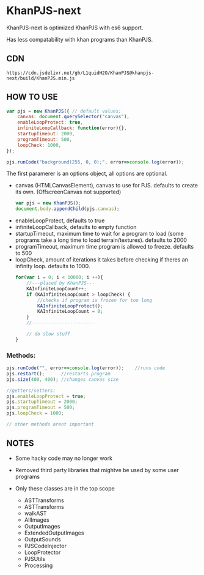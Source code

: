 # KhanPJS-next
KhanPJS-next is optimized KhanPJS with es6 support.

Has less compatability with khan programs than KhanPJS.

## CDN
    https://cdn.jsdelivr.net/gh/L1quidH2O/KhanPJS@khanpjs-next/build/KhanPJS.min.js

## HOW TO USE
```js
var pjs = new KhanPJS({ // default values:
    canvas: document.querySelector("canvas"),
    enableLoopProtect: true,
    infiniteLoopCallback: function(error){},
    startupTimeout: 2000,
    programTimeout: 500,
    loopCheck: 1000,
});

pjs.runCode("background(255, 0, 0);", error=>console.log(error));
```

The first paramerer is an options object, all options are optional.

* canvas (HTMLCanvasElement), canvas to use for PJS. defaults to create its own. (OffscreenCanvas not supported)
    ```js
    var pjs = new KhanPJS();
    document.body.appendChild(pjs.canvas);
    ```
* enableLoopProtect, defaults to true
* infiniteLoopCallback, defaults to empty function
* startupTimeout, maximum time to wait for a program to load (some programs take a long time to load terrain/textures). defaults to 2000
* programTimeout, maximum time program is allowed to freeze. defaults to 500
* loopCheck, amount of iterations it takes before checking if theres an infinity loop. defaults to 1000.
    ```js
    for(var i = 0; i < 10000; i ++){
        //---placed by KhanPJS---
        KAInfiniteLoopCount++;
        if (KAInfiniteLoopCount > loopCheck) {
            //checks if program is frozen for too long
            KAInfiniteLoopProtect();
            KAInfiniteLoopCount = 0;
        }
        //-----------------------

        // do slow stuff
    }
    ```

### Methods:
```js
pjs.runCode("", error=>console.log(error));    //runs code
pjs.restart();      //restarts program
pjs.size(400, 400); //changes canvas size

//getters/setters:
pjs.enableLoopProtect = true;
pjs.startupTimeout = 2000;
pjs.programTimeout = 500;
pjs.loopCheck = 1000;

// other methods arent important
```

## NOTES
* Some hacky code may no longer work

* Removed third party libraries that mightve be used by some user programs

* Only these classes are in the top scope
    - ASTTransforms
    - ASTTransforms
    - walkAST
    - AllImages
    - OutputImages
    - ExtendedOutputImages
    - OutputSounds
    - PJSCodeInjector
    - LoopProtector
    - PJSUtils
    - Processing
